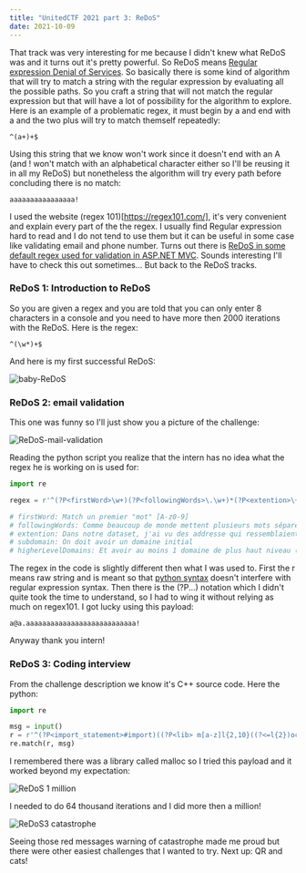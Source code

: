```yaml
---
title: "UnitedCTF 2021 part 3: ReDoS"
date: 2021-10-09
---
```


That track was very interesting for me because I didn't knew what ReDoS was and it turns out it's pretty powerful. So ReDoS means [Regular expression Denial of Services](https://owasp.org/www-community/attacks/Regular_expression_Denial_of_Service_-_ReDoS). So basically there is some kind of algorithm that will try to match a string with the regular expression by evaluating all the possible paths. So you craft a string that will not match the regular expression but that will have a lot of possibility for the algorithm to explore. Here is an example of a problematic regex, it must begin by a and end with a and the two plus will try to match themself repeatedly:
````
^(a+)+$
````
Using this string that we know won't work since it doesn't end with an A (and ! won't match with an alphabetical character either so I'll be reusing it in all my ReDoS) but nonetheless the algorithm will try every path before concluding there is no match:
````
aaaaaaaaaaaaaaaa!
````
I used the website (regex 101)[https://regex101.com/], it's very convenient and explain every part of the the regex. I usually find Regular expression hard to read and I do not tend to use them but it can be useful in some case like validating email and phone number. Turns out there is [ReDoS in some default regex used for validation in ASP.NET MVC](http://blog.malerisch.net/2015/09/net-mvc-ReDoS-denial-of-service-vulnerability-cve-2015-2526.html). Sounds interesting I'll have to check this out sometimes... But back to the ReDoS tracks.

### ReDoS 1: Introduction to ReDoS

So you are given a regex and you are told that you can only enter 8 characters in a console and you need to have more then 2000 iterations with the ReDoS. Here is the regex:
````
^(\w*)+$
````
And here is my first successful ReDoS:

![baby-ReDoS](/will-hack-for-coffee/assets/images/unitedctf2021/baby-redos.png)

### ReDoS 2: email validation

This one was funny so I'll just show you a picture of the challenge:

![ReDoS-mail-validation](/will-hack-for-coffee/assets/images/unitedctf2021/redos2-mail-validation.png)

Reading the python script you realize that the intern has no idea what the regex he is working on is used for:

````python
import re

regex = r'^(?P<firstWord>\w+)(?P<followingWords>\.\w+)*(?P<extention>\+\w+)?@(?P<subdomain>\w+)(?P<higherLevelDomains>.\w+)+$'

# firstWord: Match un premier "mot" [A-z0-9]
# followingWords: Comme beaucoup de monde mettent plusieurs mots séparés par un ., on tente d'en matcher plusieurs.
# extention: Dans notre dataset, j'ai vu des addresse qui ressemblaient à ça: addresse+unMot@exemple.com aucune idée de ce que ça fait, mais faut le supporter.
# subdomain: On doit avoir un domaine initial
# higherLevelDomains: Et avoir au moins 1 domaine de plus haut niveau (séparé par un . à chaque fois)
````
The regex in the code is slightly different then what I was used to. First the r means raw string and is meant so that [python syntax](https://docs.python.org/3/library/re.html) doesn't interfere with regular expression syntax. Then there is the (?P<name>...) notation which I didn't quite took the time to understand, so I had to wing it without relying as much on regex101. I got lucky using this payload:
````
a@a.aaaaaaaaaaaaaaaaaaaaaaaaaaa!
````
Anyway thank you intern!

### ReDoS 3: Coding interview

From the challenge description we know it's C++ source code. Here the python:
````python
import re

msg = input()
r = r'^(?P<import_statement>#import)((?P<lib> m[a-z]l{2,10}((?<=l{2})oc))|.);(?(lib)[A-z =]*|[0-9])+$'
re.match(r, msg)
````
I remembered there was a library called malloc so I tried this payload and it worked beyond my expectation:

![ReDoS 1 million](/will-hack-for-coffee/assets/images/unitedctf2021/redos3-one-million.png)

I needed to do 64 thousand iterations and I did more then a million! 

![ReDoS3 catastrophe](/will-hack-for-coffee/assets/images/unitedctf2021/redos3-catastrophe.png)

Seeing those red messages warning of catastrophe made me proud but there were other easiest challenges that I wanted to try. Next up: QR and cats!